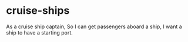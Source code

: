 # cruise-ships

As a cruise ship captain,
So I can get passengers aboard a ship,
I want a ship to have a starting port.
